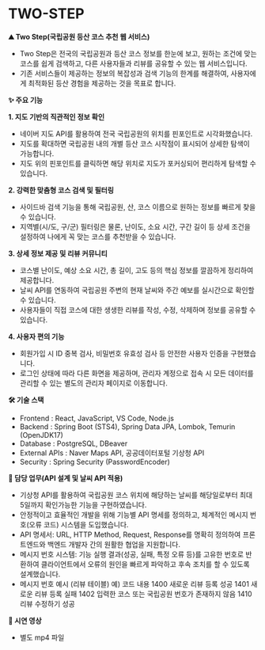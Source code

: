 # TWO-STEP

**⛰️ Two Step(국립공원 등산 코스 추천 웹 서비스)**
- Two Step은 전국의 국립공원과 등산 코스 정보를 한눈에 보고, 원하는 조건에 맞는 코스를 쉽게 검색하고, 다른 사용자들과 리뷰를 공유할 수 있는 웹 서비스입니다.
- 기존 서비스들이 제공하는 정보의 복잡성과 검색 기능의 한계를 해결하여, 사용자에게 최적화된 등산 경험을 제공하는 것을 목표로 합니다.

**✨ 주요 기능**

**1. 지도 기반의 직관적인 정보 확인**
- 네이버 지도 API를 활용하여 전국 국립공원의 위치를 핀포인트로 시각화했습니다. 
- 지도를 확대하면 국립공원 내의 개별 등산 코스 시작점이 표시되어 상세한 탐색이 가능합니다. 
- 지도 위의 핀포인트를 클릭하면 해당 위치로 지도가 포커싱되어 편리하게 탐색할 수 있습니다. 

**2. 강력한 맞춤형 코스 검색 및 필터링**
- 사이드바 검색 기능을 통해 국립공원, 산, 코스 이름으로 원하는 정보를 빠르게 찾을 수 있습니다. 
- 지역별(시/도, 구/군) 필터링은 물론, 난이도, 소요 시간, 구간 길이 등 상세 조건을 설정하여 나에게 꼭 맞는 코스를 추천받을 수 있습니다. 

**3. 상세 정보 제공 및 리뷰 커뮤니티**
- 코스별 난이도, 예상 소요 시간, 총 길이, 고도 등의 핵심 정보를 깔끔하게 정리하여 제공합니다. 
- 날씨 API를 연동하여 국립공원 주변의 현재 날씨와 주간 예보를 실시간으로 확인할 수 있습니다. 
- 사용자들이 직접 코스에 대한 생생한 리뷰를 작성, 수정, 삭제하며 정보를 공유할 수 있습니다. 

**4. 사용자 편의 기능**
- 회원가입 시 ID 중복 검사, 비밀번호 유효성 검사 등 안전한 사용자 인증을 구현했습니다. 
- 로그인 상태에 따라 다른 화면을 제공하며, 관리자 계정으로 접속 시 모든 데이터를 관리할 수 있는 별도의 관리자 페이지로 이동합니다. 

**🛠️ 기술 스택**
- Frontend : React, JavaScript, VS Code, Node.js 
- Backend	: Spring Boot (STS4), Spring Data JPA, Lombok, Temurin (OpenJDK17) 
- Database : PostgreSQL, DBeaver 
- External APIs :	Naver Maps API, 공공데이터포털 기상청 API 
- Security : Spring Security (PasswordEncoder) 


**📝 담당 업무(API 설계 및 날씨 API 적용)**
- 기상청 API를 활용하여 국립공원 코스 위치에 해당하는 날씨를 해당일로부터 최대 5일까지 확인가능한 기능을 구현하였습니다.
- 안정적이고 효율적인 개발을 위해 기능별 API 명세를 정의하고, 체계적인 메시지 번호(오류 코드) 시스템을 도입했습니다.
- API 명세서: URL, HTTP Method, Request, Response를 명확히 정의하여 프론트엔드와 백엔드 개발자 간의 원활한 협업을 지원합니다. 
- 메시지 번호 시스템: 기능 실행 결과(성공, 실패, 특정 오류 등)를 고유한 번호로 반환하여 클라이언트에서 오류의 원인을 빠르게 파악하고 후속 조치를 할 수 있도록 설계했습니다. 
- 메시지 번호 예시 (리뷰 테이블)
예) 코드	내용
1400	새로운 리뷰 등록 성공 
1401	새로운 리뷰 등록 실패 
1402	입력한 코스 또는 국립공원 번호가 존재하지 않음 
1410	리뷰 수정하기 성공 

**🚀 시연 영상**
- 별도 mp4 파일
